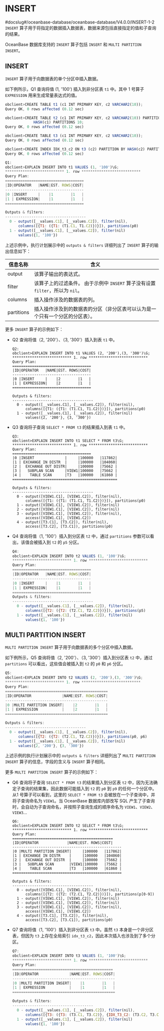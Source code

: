 INSERT 
===========================
#docslug#/oceanbase-database/oceanbase-database/V4.0.0/INSERT-1-2
`INSERT` 算子用于将指定的数据插入数据表，数据来源包括直接指定的值和子查询的结果。

OceanBase 数据库支持的 `INSERT` 算子包括 `INSERT` 和 `MULTI PARTITION INSERT`。

INSERT 
---------------------------

`INSERT` 算子用于向数据表的单个分区中插入数据。

如下例所示，Q1 查询将值 (1, '100') 插入到非分区表 `t1` 中。其中 1 号算子` EXPRESSION` 用来生成常量表达式的值。

```javascript
obclient>CREATE TABLE t1 (c1 INT PRIMARY KEY, c2 VARCHAR2(10));
Query OK, 0 rows affected (0.12 sec)

obclient>CREATE TABLE t2 (c1 INT PRIMARY KEY, c2 VARCHAR2(10)) PARTITION BY 
             HASH(c1) PARTITIONS 10;
Query OK, 0 rows affected (0.12 sec)

obclient>CREATE TABLE t3 (c1 INT PRIMARY KEY, c2 VARCHAR2(10));
Query OK, 0 rows affected (0.12 sec)

obclient>CREATE INDEX IDX_t3_c2 ON t3 (c2) PARTITION BY HASH(c2) PARTITIONS 3;
Query OK, 0 rows affected (0.12 sec)

Q1: 
obclient>EXPLAIN INSERT INTO t1 VALUES (1, '100')\G;
*************************** 1. row ***************************
Query Plan:
====================================
|ID|OPERATOR   |NAME|EST. ROWS|COST|
------------------------------------
|0 |INSERT     |    |1        |1   |
|1 | EXPRESSION|    |1        |1   |
====================================

Outputs & filters:
-------------------------------------
  0 - output([__values.C1], [__values.C2]), filter(nil),
      columns([{T1: ({T1: (T1.C1, T1.C2)})}]), partitions(p0)
  1 - output([__values.C1], [__values.C2]), filter(nil)
      values({1, '100'})
```



上述示例中，执行计划展示中的 `outputs & filters` 详细列出了 `INSERT` 算子的输出信息如下：


|  **信息名称**  |                                **含义**                                |
|------------|----------------------------------------------------------------------|
| output     | 该算子输出的表达式。                                                           |
| filter     | 该算子上的过滤条件。 由于示例中 `INSERT` 算子没有设置 `filter`，所以为 `nil`。 |
| columns    | 插入操作涉及的数据表的列。                                                        |
| partitions | 插入操作涉及到的数据表的分区（非分区表可以认为是一个只有一个分区的分区表）。                               |



更多 `INSERT` 算子的示例如下：

* Q2 查询将值（2, '200'）、（3, '300'）插入到表 `t1` 中。

  ```unknow
  Q2: 
  obclient>EXPLAIN INSERT INTO t1 VALUES (2, '200'),(3, '300')\G;
  *************************** 1. row ***************************
  Query Plan:
  ====================================
  |ID|OPERATOR   |NAME|EST. ROWS|COST|
  ------------------------------------
  |0 |INSERT     |    |2        |1   |
  |1 | EXPRESSION|    |2        |1   |
  ====================================
  
  Outputs & filters:
  -------------------------------------
    0 - output([__values.C1], [__values.C2]), filter(nil),
        columns([{T1: ({T1: (T1.C1, T1.C2)})}]), partitions(p0)
    1 - output([__values.C1], [__values.C2]), filter(nil)
        values({2, '200'}, {3, '300'})
  ```

  

* Q3 查询将子查询 `SELECT * FROM t3` 的结果插入到表 `t1` 中。

  ```unknow
  Q3: 
  obclient>EXPLAIN INSERT INTO t1 SELECT * FROM t3\G;
  *************************** 1. row ***************************
  Query Plan:
  ====================================
  |0 |INSERT              |     |100000   |117862|
  |1 | EXCHANGE IN DISTR  |     |100000   |104060|
  |2 |  EXCHANGE OUT DISTR|     |100000   |75662 |
  |3 |   SUBPLAN SCAN     |VIEW1|100000   |75662 |
  |4 |    TABLE SCAN      |T3   |100000   |61860 |
  ================================================
  
  Outputs & filters:
  -------------------------------------
    0 - output([VIEW1.C1], [VIEW1.C2]), filter(nil),
        columns([{T1: ({T1: (T1.C1, T1.C2)})}]), partitions(p0)
    1 - output([VIEW1.C1], [VIEW1.C2]), filter(nil)
    2 - output([VIEW1.C1], [VIEW1.C2]), filter(nil)
    3 - output([VIEW1.C1], [VIEW1.C2]), filter(nil),
        access([VIEW1.C1], [VIEW1.C2])
    4 - output([T3.C1], [T3.C2]), filter(nil),
        access([T3.C2], [T3.C1]), partitions(p0)
  ```

  

* Q4 查询将值（1, '100'）插入到分区表 `t2` 中，通过 `partitions` 参数可以看出，该值会被插入到 `t2` 的 `p5` 分区。

  ```javascript
  Q4: 
  obclient>EXPLAIN INSERT INTO t2 VALUES (1, '100')\G;
  *************************** 1. row ***************************
  Query Plan:
  ====================================
  |ID|OPERATOR   |NAME|EST. ROWS|COST|
  ------------------------------------
  |0 |INSERT     |    |1        |1   |
  |1 | EXPRESSION|    |1        |1   |
  ====================================
  Outputs & filters:
  -------------------------------------
    0 - output([__values.C1], [__values.C2]), filter(nil),
        columns([{T2: ({T2: (T2.C1, T2.C2)})}]), partitions(p5)
    1 - output([__values.C1], [__values.C2]), filter(nil)
        values({1, '100'})
  ```

  




MULTI PARTITION INSERT 
-------------------------------------------

`MULTI PARTITION INSERT` 算子用于向数据表的多个分区中插入数据。

如下例所示，Q5 查询将值（2, '200'）、（3, '300'）插入到分区表 `t2` 中，通过 `partitions` 可以看出，这些值会被插入到 `t2` 的 `p0` 和 `p6` 分区。

```javascript
Q5: 
obclient>EXPLAIN INSERT INTO t2 VALUES (2, '200'),(3, '300')\G;
*************************** 1. row ***************************
Query Plan:
===============================================
|ID|OPERATOR              |NAME|EST. ROWS|COST|
-----------------------------------------------
|0 |MULTI PARTITION INSERT|    |2        |1   |
|1 | EXPRESSION           |    |2        |1   |
===============================================

Outputs & filters:
-------------------------------------
  0 - output([__values.C1], [__values.C2]), filter(nil),
      columns([{T2: ({T2: (T2.C1, T2.C2)})}]), partitions(p0, p6)
  1 - output([__values.C1], [__values.C2]), filter(nil)
      values({2, '200'}, {3, '300'})
```



上述示例的执行计划展示中的 `outputs & filters` 详细列出了 `MULTI PARTITION INSERT` 算子的信息，字段的含义与 `INSERT` 算子相同。

更多 `MULTI PARTITION INSERT` 算子的示例如下：

* Q6 查询将子查询 `SELECT * FROM t3` 的结果插入到分区表 `t2` 中，因为无法确定子查询的结果集，因此数据可能插入到 `t2` 的 `p0` 到 `p9` 的任何一个分区中。从1 号算子可以看到，这里的 `SELECT * FROM t3` 会被放在一个子查询中，并将子查询命名为 `VIEW1`。当 OceanBase 数据库内部改写 SQL 产生了子查询时，会自动为子查询命名，并按照子查询生成的顺序命名为 `VIEW1`、`VIEW2`、`VIEW3`...

  ```unknow
  Q6: 
  obclient>EXPLAIN INSERT INTO t2 SELECT * FROM t3\G;
  *************************** 1. row ***************************
  Query Plan:
  ==============================================
  |ID|OPERATOR             |NAME|EST. ROWS|COST|
  --------------------------------------------------
  |0 |MULTI PARTITION INSERT|     |100000   |117862|
  |1 | EXCHANGE IN DISTR    |     |100000   |104060|
  |2 |  EXCHANGE OUT DISTR  |     |100000   |75662 |
  |3 |   SUBPLAN SCAN       |VIEW1|100000   |75662 |
  |4 |    TABLE SCAN        |T3   |100000   |61860 |
  ==================================================
  
  Outputs & filters:
  -------------------------------------
    0 - output([VIEW1.C1], [VIEW1.C2]), filter(nil),
        columns([{T2: ({T2: (T2.C1, T2.C2)})}]), partitions(p[0-9])
    1 - output([VIEW1.C1], [VIEW1.C2]), filter(nil)
    2 - output([VIEW1.C1], [VIEW1.C2]), filter(nil)
    3 - output([VIEW1.C1], [VIEW1.C2]), filter(nil),
        access([VIEW1.C1], [VIEW1.C2])
    4 - output([T3.C1], [T3.C2]), filter(nil),
        access([T3.C2], [T3.C1]), partitions(p0)
  ```

  

* Q7 查询将值（1, '100'）插入到非分区表 `t3` 中。虽然 `t3` 本身是一个非分区表，但因为 `t3` 上存在全局索引 `idx_t3_c2`，因此本次插入也涉及到了多个分区。

  ```javascript
  Q7: 
  obclient>EXPLAIN INSERT INTO t3 VALUES (1, '100')\G;
  *************************** 1. row ***************************
  Query Plan:
  ==============================================
  |ID|OPERATOR              |NAME|EST. ROWS|COST|
  -----------------------------------------------
  |0 |MULTI PARTITION INSERT|    |1        |1   |
  |1 | EXPRESSION           |    |1        |1   |
  ===============================================
  
  Outputs & filters:
  -------------------------------------
    0 - output([__values.C1], [__values.C2]), filter(nil),
        columns([{T3: ({T3: (T3.C1, T3.C2)}, {IDX_T3_C2: (T3.C2, T3.C1)})}]), partitions(p0)
    1 - output([__values.C1], [__values.C2]), filter(nil)
        values({1, '100'})
  ```

  



